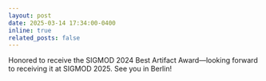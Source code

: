 ```yaml
---
layout: post
date: 2025-03-14 17:34:00-0400
inline: true
related_posts: false
---
```

Honored to receive the SIGMOD 2024 Best Artifact Award—looking forward to receiving it at SIGMOD 2025. See you in Berlin!
